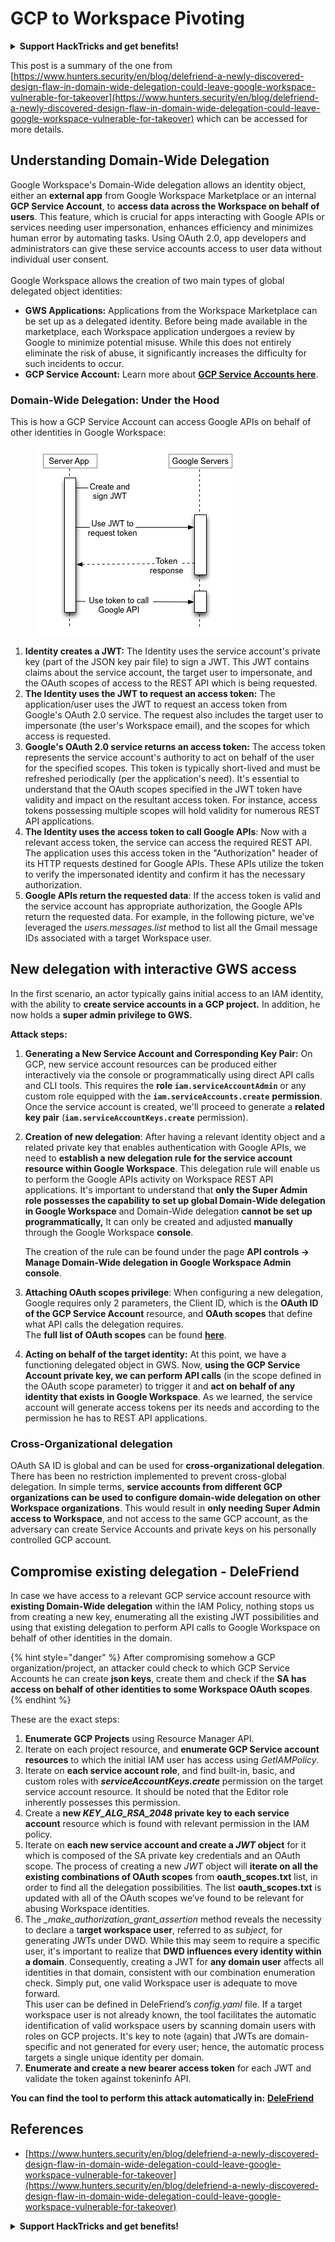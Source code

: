 # GCP to Workspace Pivoting

<details>

<summary><strong>Support HackTricks and get benefits!</strong></summary>

* If you want to see your **company advertised in HackTricks** or if you want access to the **latest version of the PEASS or download HackTricks in PDF** Check the [**SUBSCRIPTION PLANS**](https://github.com/sponsors/carlospolop)!
* Get the [**official PEASS & HackTricks swag**](https://peass.creator-spring.com)
* Discover [**The PEASS Family**](https://opensea.io/collection/the-peass-family), our collection of exclusive [**NFTs**](https://opensea.io/collection/the-peass-family)
* **Join the** 💬 [**Discord group**](https://discord.gg/hRep4RUj7f) or the [**telegram group**](https://t.me/peass) or **follow** me on **Twitter** 🐦 [**@carlospolopm**](https://twitter.com/carlospolopm)**.**
* **Share your hacking tricks by submitting PRs to the** [**HackTricks**](https://github.com/carlospolop/hacktricks) and [**HackTricks Cloud**](https://github.com/carlospolop/hacktricks-cloud) github repos.

</details>

This post is a summary of the one from [https://www.hunters.security/en/blog/delefriend-a-newly-discovered-design-flaw-in-domain-wide-delegation-could-leave-google-workspace-vulnerable-for-takeover](https://www.hunters.security/en/blog/delefriend-a-newly-discovered-design-flaw-in-domain-wide-delegation-could-leave-google-workspace-vulnerable-for-takeover) which can be accessed for more details.

## **Understanding Domain-Wide Delegation**

Google Workspace's Domain-Wide delegation allows an identity object, either an **external app** from Google Workspace Marketplace or an internal **GCP Service Account**, to **access data across the Workspace on behalf of users**. This feature, which is crucial for apps interacting with Google APIs or services needing user impersonation, enhances efficiency and minimizes human error by automating tasks. Using OAuth 2.0, app developers and administrators can give these service accounts access to user data without individual user consent.\
\
Google Workspace allows the creation of two main types of global delegated object identities:

* **GWS Applications:** Applications from the Workspace Marketplace can be set up as a delegated identity. Before being made available in the marketplace, each Workspace application undergoes a review by Google to minimize potential misuse. While this does not entirely eliminate the risk of abuse, it significantly increases the difficulty for such incidents to occur.
* **GCP Service Account:** Learn more about [**GCP Service Accounts here**](gcp-basic-information.md#service-accounts).

### **Domain-Wide Delegation: Under the Hood**

This is how a GCP Service Account can access Google APIs on behalf of other identities in Google Workspace:

<figure><img src="../../.gitbook/assets/image.png" alt=""><figcaption></figcaption></figure>

1. &#x20;**Identity creates a JWT:**  The Identity uses the service account's private key (part of the JSON key pair file) to sign a JWT. This JWT contains claims about the service account, the target user to impersonate, and the OAuth scopes of access to the REST API which is being requested.
2. &#x20;**The Identity uses the JWT to request an access token:** The application/user uses the JWT to request an access token from Google's OAuth 2.0 service. The request also includes the target user to impersonate (the user's Workspace email), and the scopes for which access is requested.
3. **Google's OAuth 2.0 service returns an access token:** The access token represents the service account's authority to act on behalf of the user for the specified scopes. This token is typically short-lived and must be refreshed periodically (per the application's need).  It's essential to understand that the OAuth scopes specified in the JWT token have validity and impact on the resultant access token. For instance, access tokens possessing multiple scopes will hold validity for numerous REST API applications.
4. **The Identity uses the access token to call Google APIs**: Now with a relevant access token, the service can access the required REST API. The application uses this access token in the "Authorization" header of its HTTP requests destined for Google APIs. These APIs utilize the token to verify the impersonated identity and confirm it has the necessary authorization.&#x20;
5. **Google APIs return the requested data**: If the access token is valid and the service account has appropriate authorization, the Google APIs return the requested data. For example, in the following picture, we’ve leveraged the _users.messages.list_ method to list all the Gmail message IDs associated with a target Workspace user.&#x20;

## New delegation with interactive GWS access

In the first scenario, an actor typically gains initial access to an IAM identity, with the ability to **create service accounts in a GCP project.** In addition, he now holds a **super admin privilege to GWS.**

**Attack steps:**

1. **Generating a New Service Account and Corresponding Key Pair:** On GCP, new service account resources can be produced either interactively via the console or programmatically using direct API calls and CLI tools. This requires the **role `iam.serviceAccountAdmin`** or any custom role equipped with the **`iam.serviceAccounts.create`** **permission**. Once the service account is created, we'll proceed to generate a **related key pair** (**`iam.serviceAccountKeys.create`** permission).
2.  **Creation of new delegation**: After having a relevant identity object and a related private key that enables authentication with Google APIs, we need to **establish a new delegation rule for the service account resource within Google Workspace**. This delegation rule will enable us to perform the Google APIs activity on Workspace REST API applications. It's important to understand that **only the Super Admin role possesses the capability to set up global Domain-Wide delegation in Google Workspace** and Domain-Wide delegation **cannot be set up programmatically,** It can only be created and adjusted **manually** through the Google Workspace **console**.

    The creation of the rule can be found under the page **API controls → Manage Domain-Wide delegation in Google Workspace Admin console**.
3. **Attaching OAuth scopes privilege**: When configuring a new delegation, Google requires only 2 parameters, the Client ID, which is the **OAuth ID of the GCP Service Account** resource, and **OAuth scopes** that define what API calls the delegation requires.\
   The **full list of OAuth scopes** can be found [**here**](https://developers.google.com/identity/protocols/oauth2/scopes).
4. **Acting on behalf of the target identity:** At this point, we have a functioning delegated object in GWS. Now, **using the GCP Service Account private key, we can perform API calls** (in the scope defined in the OAuth scope parameter) to trigger it and **act on behalf of any identity that exists in Google Workspace**. As we learned, the service account will generate access tokens per its needs and according to the permission he has to REST API applications.

### Cross-Organizational delegation

OAuth SA ID is global and can be used for **cross-organizational delegation**. There has been no restriction implemented to prevent cross-global delegation. In simple terms, **service accounts from different GCP organizations can be used to configure domain-wide delegation on other Workspace organizations**. This would result in **only needing Super Admin access to Workspace**, and not access to the same GCP account, as the adversary can create Service Accounts and private keys on his personally controlled GCP account.

## Compromise existing delegation - DeleFriend

In case we have access to a relevant GCP service account resource with **existing Domain-Wide delegation** within the IAM Policy, nothing stops us from creating a new key, enumerating all the existing JWT possibilities and using that existing delegation to perform API calls to Google Workspace on behalf of other identities in the domain.

{% hint style="danger" %}
After compromising somehow a GCP organization/project, an attacker could check to which GCP Service Accounts he can create **json keys**, create them and check if the **SA has access on behalf of other identities to some Workspace OAuth scopes**.
{% endhint %}

These are the exact steps:

1. **Enumerate GCP Projects** using Resource Manager API.
2. Iterate on each project resource, and **enumerate GCP Service account resources** to which the initial IAM user has access using _GetIAMPolicy_.
3. Iterate on **each service account role**, and find built-in, basic, and custom roles with _**serviceAccountKeys.create**_ permission on the target service account resource. It should be noted that the Editor role inherently possesses this permission.
4. Create a **new **_**KEY\_ALG\_RSA\_2048**_** private key to each service account** resource which is found with relevant permission in the IAM policy.
5. Iterate on **each new service account and create a **_**JWT**_** object** for it which is composed of the SA private key credentials and an OAuth scope. The process of creating a new _JWT_ object will **iterate on all the existing combinations of OAuth scopes** from **oauth\_scopes.txt** list, in order to find all the delegation possibilities. The list **oauth\_scopes.txt** is updated with all of the OAuth scopes we’ve found to be relevant for abusing Workspace identities.
6. The _\_make\_authorization\_grant\_assertion_ method reveals the necessity to declare a t**arget workspace user**, referred to as _subject_, for generating JWTs under DWD. While this may seem to require a specific user, it's important to realize that **DWD influences every identity within a domain**. Consequently, creating a JWT for **any domain user** affects all identities in that domain, consistent with our combination enumeration check. Simply put, one valid Workspace user is adequate to move forward.\
   This user can be defined in DeleFriend’s _config.yaml_ file. If a target workspace user is not already known, the tool facilitates the automatic identification of valid workspace users by scanning domain users with roles on GCP projects. It's key to note (again) that JWTs are domain-specific and not generated for every user; hence, the automatic process targets a single unique identity per domain.
7. **Enumerate and create a new bearer access token** for each JWT and validate the token against tokeninfo API.

**You can find the tool to perform this attack automatically in:** [**DeleFriend**](https://github.com/axon-git/DeleFriend)

## References

* [https://www.hunters.security/en/blog/delefriend-a-newly-discovered-design-flaw-in-domain-wide-delegation-could-leave-google-workspace-vulnerable-for-takeover](https://www.hunters.security/en/blog/delefriend-a-newly-discovered-design-flaw-in-domain-wide-delegation-could-leave-google-workspace-vulnerable-for-takeover)

<details>

<summary><strong>Support HackTricks and get benefits!</strong></summary>

* If you want to see your **company advertised in HackTricks** or if you want access to the **latest version of the PEASS or download HackTricks in PDF** Check the [**SUBSCRIPTION PLANS**](https://github.com/sponsors/carlospolop)!
* Get the [**official PEASS & HackTricks swag**](https://peass.creator-spring.com)
* Discover [**The PEASS Family**](https://opensea.io/collection/the-peass-family), our collection of exclusive [**NFTs**](https://opensea.io/collection/the-peass-family)
* **Join the** 💬 [**Discord group**](https://discord.gg/hRep4RUj7f) or the [**telegram group**](https://t.me/peass) or **follow** me on **Twitter** 🐦 [**@carlospolopm**](https://twitter.com/carlospolopm)**.**
* **Share your hacking tricks by submitting PRs to the** [**HackTricks**](https://github.com/carlospolop/hacktricks) and [**HackTricks Cloud**](https://github.com/carlospolop/hacktricks-cloud) github repos.

</details>

